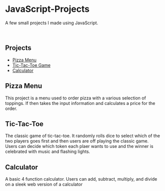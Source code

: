 # JavaScript-Projects
A few small projects I made using JavaScript.

<br>

<strong><h2>Projects</h2></strong>
  <ul>
  <li><a href="https://github.com/RammoyL/JavaScript-Projects/tree/main/Basic%20JavaScript%20Projects/Pizza_Project">Pizza Menu</a></li>
  <li><a href="https://github.com/RammoyL/JavaScript-Projects/tree/main/Basic%20JavaScript%20Projects/TicTacToe">Tic-Tac-Toe Game</a></li>
  <li><a href="https://github.com/RammoyL/JavaScript-Projects/blob/main/Basic%20JavaScript%20Projects/JavaScript%20Projects/calculator.html">Calculator</a></li>
  </ul>
  
  <h2>Pizza Menu</h2>
  This project is a menu used to order pizza with a various selection of toppings. If then takes the input information and calculates a price for the order.
  <h2>Tic-Tac-Toe</h2>
  <p>The classic game of tic-tac-toe. It randomly rolls dice to select which of the two players goes first and then users are off playing the classic game. Users can        decide which token each plaer wants to use and the winner is celebrated with music and flashing lights.
  <h2>Calculator</h2>
  A basic 4 function calculator. Users can add, subtract, multiply, and divide on a sleek web version of a calculator
